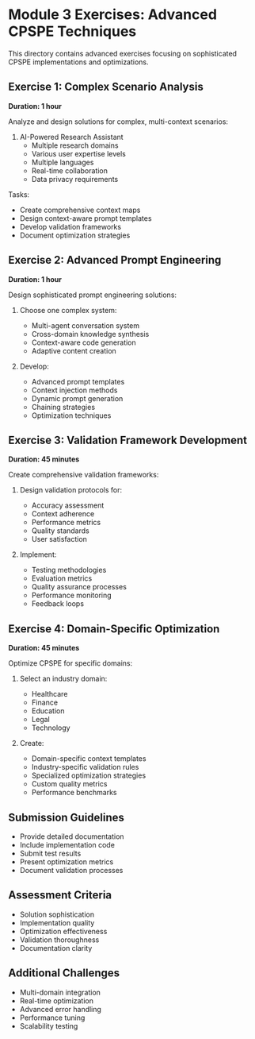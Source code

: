 # Module 3 Exercises: Advanced CPSPE Techniques

This directory contains advanced exercises focusing on sophisticated CPSPE implementations and optimizations.

## Exercise 1: Complex Scenario Analysis
**Duration: 1 hour**

Analyze and design solutions for complex, multi-context scenarios:

1. AI-Powered Research Assistant
   - Multiple research domains
   - Various user expertise levels
   - Multiple languages
   - Real-time collaboration
   - Data privacy requirements

Tasks:
- Create comprehensive context maps
- Design context-aware prompt templates
- Develop validation frameworks
- Document optimization strategies

## Exercise 2: Advanced Prompt Engineering
**Duration: 1 hour**

Design sophisticated prompt engineering solutions:

1. Choose one complex system:
   - Multi-agent conversation system
   - Cross-domain knowledge synthesis
   - Context-aware code generation
   - Adaptive content creation

2. Develop:
   - Advanced prompt templates
   - Context injection methods
   - Dynamic prompt generation
   - Chaining strategies
   - Optimization techniques

## Exercise 3: Validation Framework Development
**Duration: 45 minutes**

Create comprehensive validation frameworks:

1. Design validation protocols for:
   - Accuracy assessment
   - Context adherence
   - Performance metrics
   - Quality standards
   - User satisfaction

2. Implement:
   - Testing methodologies
   - Evaluation metrics
   - Quality assurance processes
   - Performance monitoring
   - Feedback loops

## Exercise 4: Domain-Specific Optimization
**Duration: 45 minutes**

Optimize CPSPE for specific domains:

1. Select an industry domain:
   - Healthcare
   - Finance
   - Education
   - Legal
   - Technology

2. Create:
   - Domain-specific context templates
   - Industry-specific validation rules
   - Specialized optimization strategies
   - Custom quality metrics
   - Performance benchmarks

## Submission Guidelines
- Provide detailed documentation
- Include implementation code
- Submit test results
- Present optimization metrics
- Document validation processes

## Assessment Criteria
- Solution sophistication
- Implementation quality
- Optimization effectiveness
- Validation thoroughness
- Documentation clarity

## Additional Challenges
- Multi-domain integration
- Real-time optimization
- Advanced error handling
- Performance tuning
- Scalability testing 